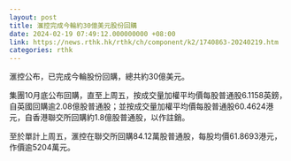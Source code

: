 ```yaml
---
layout: post
title: 滙控完成今輪約30億美元股份回購
date: 2024-02-19 07:49:12.000000000 +08:00
link: https://news.rthk.hk/rthk/ch/component/k2/1740863-20240219.htm
categories: rthk
---
```


滙控公布，已完成今輪股份回購，總共約30億美元。

集團10月底公布回購，直至上周五，按成交量加權平均價每股普通股6.1158英鎊，自英國回購逾2.08億股普通股；並按成交量加權平均價每股普通股60.4624港元，自香港聯交所回購約1.8億股普通股，以作註銷。

至於單計上周五，滙控在聯交所回購84.12萬股普通股，每股均價61.8693港元，作價逾5204萬元。
